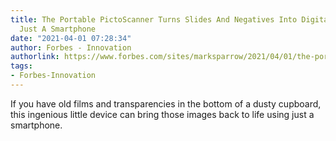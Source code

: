 ```yaml
---
title: The Portable PictoScanner Turns Slides And Negatives Into Digital Images Using
  Just A Smartphone
date: "2021-04-01 07:28:34"
author: Forbes - Innovation
authorlink: https://www.forbes.com/sites/marksparrow/2021/04/01/the-portable-pictoscanner-turns-slides-and-negatives-into-digital-images-using-just-a-smartphone/
tags:
- Forbes-Innovation
---
```

If you have old films and transparencies in the bottom of a dusty cupboard, this ingenious little device can bring those images back to life using just a smartphone.